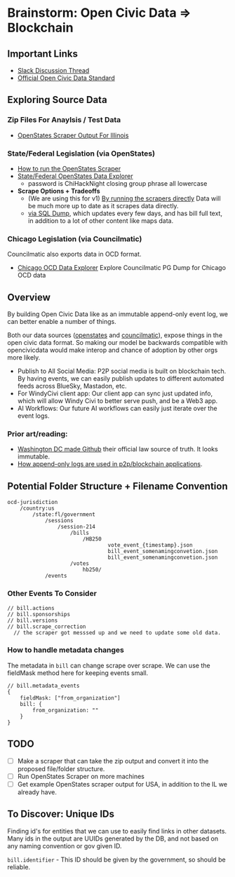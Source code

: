 # Brainstorm: Open Civic Data => Blockchain

## Important Links
- [Slack Discussion Thread](https://chihacknight.slack.com/archives/C047500M5RS/p1744230231887699)
- [Official Open Civic Data Standard](https://open-civic-data.readthedocs.io/en/latest/index.html)

## Exploring Source Data

###  **Zip Files For Anaylsis / Test Data**
- [OpenStates Scraper Output For Illinois](https://chihacknight.slack.com/files/U08L58C7ZTJ/F08NL4DGGSU/il_openstates.zip)

### State/Federal Legislation (via OpenStates)
- [How to run the OpenStates Scraper](https://docs.openstates.org/contributing/scrapers/#running-your-first-scraper)
- [State/Federal OpenStates Data Explorer](https://jstrieb.github.io/link-lock/#eyJ2IjoiMC4wLjEiLCJlIjoia1V2WEx4YUJnWlUzaXFYODdGbTM4TEd6ajVKVXYyK01tVUxFWXBjSHpoalBqZEZRVE4vRGFGU2hZRjRpRTdxMjBWU3poaS9RNG1wNiIsInMiOiJUTnROd2J3dHNxdjQrSEdlVnV3SzhRPT0iLCJpIjoieEZoK2xtZXJlZTRRMk1JQSJ9)
  - password is ChiHackNight closing group phrase all lowercase
- **Scrape Options + Tradeoffs**
  - (We are using this for v1) [By running the scrapers directly](https://github.com/openstates/openstates-scrapers) Data will be much more up to date as it scrapes data directly.
  - [via SQL Dump](https://open.pluralpolicy.com/data/), which updates every few days, and has bill full text, in addition to a lot of other content like maps data.

### Chicago Legislation (via Councilmatic)
Councilmatic also exports data in OCD format.
  - [Chicago OCD Data Explorer](https://puddle.datamade.us/chicago_council-347e82e) Explore Councilmatic PG Dump for Chicago OCD data

## Overview

By building Open Civic Data like as an immutable append-only event log, we can better enable a number of things.

Both our data sources ([openstates](https://github.com/openstates/openstates-scrapers) and [councilmatic](https://github.com/datamade/chicago-council-scrapers)), expose things in the open civic data format. So making our model be backwards compatible with opencivicdata would make interop and chance of adoption by other orgs more likely.

- Publish to All Social Media: P2P social media is built on blockchain tech. By having events, we can easily publish updates to different automated feeds across BlueSky, Mastadon, etc.
- For WindyCivi client app: Our client app can sync just updated info, which will allow Windy Civi to better serve push, and be a Web3 app.
- AI Workflows: Our future AI workflows can easily just iterate over the event logs.

### Prior art/reading:
- [Washington DC made Github](https://github.com/DCCouncil/law-xml) their official law source of truth. It looks immutable.
- [How append-only logs are used in p2p/blockchain applications](https://scuttlebot.io/more/protocols/secure-scuttlebutt.html).

## Potential Folder Structure + Filename Convention

```
ocd-jurisdiction
	/country:us
		/state:fl/government
			/sessions
				/session-214
					/bills
						/HB250
								vote_event_{timestamp}.json
								bill_event_somenamingconvetion.json
								bill_event_somenamingconvetion.json
					/votes
						hb250/
			/events
```				

### Other Events To Consider

```
// bill.actions
// bill.sponsorships
// bill.versions
// bill.scrape_correction
  // the scraper got messsed up and we need to update some old data.
```

### How to handle metadata changes

The metadata in `bill` can change scrape over scrape. We can use the fieldMask method here for keeping events small.

```
// bill.metadata_events
{
    fieldMask: ["from_organization"]
    bill: {
        from_organization: ""
    }
}
```

## TODO

- [ ] Make a scraper that can take the zip output and convert it into the proposed file/folder structure.
- [ ] Run OpenStates Scraper on more machines
- [ ] Get example OpenStates scraper output for USA, in addition to the IL we already have.

##  To Discover: Unique IDs
Finding id's for entities that we can use to easily find links in other datasets. Many ids in the output are UUIDs generated by the DB, and not based on any naming convention or gov given ID.

`bill.identifier` - This ID should be given by the government, so should be reliable.
